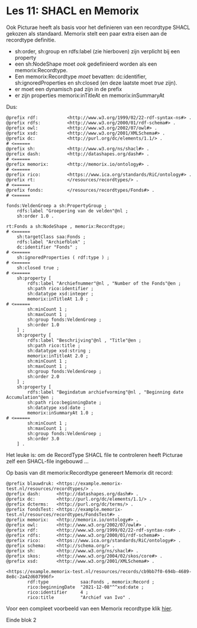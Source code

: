 # Les 11: SHACL en Memorix
Ook Picturae heeft als basis voor het definieren van een recordtype SHACL gekozen als standaard. Memorix stelt een paar extra eisen aan de recordtype definitie.
* sh:order, sh:group en rdfs:label (zie hierboven) zijn verplicht bij een property
* een sh:NodeShape moet *ook* gedefinieerd worden als een memorix:Recordtype.
* Een memorix:Recordtype *moet* bevatten: dc:identifier, sh:ignoredProperties en sh:closed (en deze laatste moet *true* zijn).
* er moet een dynamisch pad zijn in de prefix
* er zijn properties memorix:inTitleAt en memorix:inSummaryAt

Dus:
```
@prefix rdf:           <http://www.w3.org/1999/02/22-rdf-syntax-ns#> .
@prefix rdfs:          <http://www.w3.org/2000/01/rdf-schema#> .
@prefix owl:           <http://www.w3.org/2002/07/owl#> .
@prefix xsd:           <http://www.w3.org/2001/XMLSchema#> .
@prefix dc:            <http://purl.org/dc/elements/1.1/> .                   # <======
@prefix sh:            <http://www.w3.org/ns/shacl#> .
@prefix dash:          <http://datashapes.org/dash#> .                        # <======
@prefix memorix:       <http://memorix.io/ontology#> .                        # <======
@prefix rico:          <https://www.ica.org/standards/RiC/ontology#> .
@prefix rt:            </resources/recordtypes/> .                            # <======
@prefix fonds:         </resources/recordtypes/Fonds#> .                      # <======

fonds:VeldenGroep a sh:PropertyGroup ;
    rdfs:label "Groepering van de velden"@nl ;
    sh:order 1.0 .

rt:Fonds a sh:NodeShape , memorix:Recordtype;                                 # <======
    sh:targetClass saa:Fonds ;
    rdfs:label "Archiefblok" ;
    dc:identifier "Fonds" ;                                                   # <======
    sh:ignoredProperties ( rdf:type ) ;                                       # <======
    sh:closed true ;                                                          # <======
    sh:property [
        rdfs:label "Archiefnummer"@nl , "Number of the Fonds"@en ;
        sh:path rico:identifier ;
        sh:datatype xsd:integer ;
        memorix:inTitleAt 1.0 ;                                               # <======
        sh:minCount 1 ;
        sh:maxCount 1 ;
        sh:group fonds:VeldenGroep ;
        sh:order 1.0
    ] ;
    sh:property [
        rdfs:label "Beschrijving"@nl , "Title"@en ;
        sh:path rico:title ;
        sh:datatype xsd:string ;
        memorix:inTitleAt 2.0 ;
        sh:minCount 1 ;
        sh:maxCount 1 ;
        sh:group fonds:VeldenGroep ;
        sh:order 2.0
    ] ;
    sh:property [
        rdfs:label "Begindatum archiefvorming"@nl , "Beginning date Accumulation"@en ;
        sh:path rico:beginningDate ;
        sh:datatype xsd:date ;
        memorix:inSummaryAt 1.0 ;                                             # <======
        sh:minCount 1 ;
        sh:maxCount 1 ;
        sh:group fonds:VeldenGroep ;
        sh:order 3.0
    ] .
```

Het leuke is: om de RecordType SHACL file te controleren heeft Picturae zelf een SHACL-file ingebouwd ...

Op basis van dit memorix:Recordtype genereert Memorix dit record:

```
@prefix blauwdruk: <https://example.memorix-test.nl/resources/recordtypes/> .
@prefix dash:      <http://datashapes.org/dash#> .
@prefix dc:        <http://purl.org/dc/elements/1.1/> .
@prefix dcterms:   <http://purl.org/dc/terms/> .
@prefix fondsTest: <https://example.memorix-test.nl/resources/recordtypes/FondsTest#> .
@prefix memorix:   <http://memorix.io/ontology#> .
@prefix owl:       <http://www.w3.org/2002/07/owl#> .
@prefix rdf:       <http://www.w3.org/1999/02/22-rdf-syntax-ns#> .
@prefix rdfs:      <http://www.w3.org/2000/01/rdf-schema#> .
@prefix rico:      <https://www.ica.org/standards/RiC/ontology#> .
@prefix schema:    <http://schema.org/> .
@prefix sh:        <http://www.w3.org/ns/shacl#> .
@prefix skos:      <http://www.w3.org/2004/02/skos/core#> .
@prefix xsd:       <http://www.w3.org/2001/XMLSchema#> .

<https://example.memorix-test.nl/resources/records/cb9bb7f0-694b-4689-8e8c-2a42d607996f>
        rdf:type            saa:Fonds , memorix:Record ;
        rico:beginningDate  "2021-12-08"^^xsd:date ;
        rico:identifier     4 ;
        rico:title          "Archief van Ivo" .
```

Voor een compleet voorbeeld van een Memorix recordtype klik [hier](../memorix-recordtype-example.ttl).

Einde blok 2